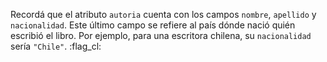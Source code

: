 Recordá que el atributo `autoria` cuenta con los campos `nombre`, `apellido` y `nacionalidad`. Este último campo se refiere al país dónde nació quién escribió el libro. Por ejemplo, para una escritora chilena, su `nacionalidad` sería `"Chile"`. :flag_cl: